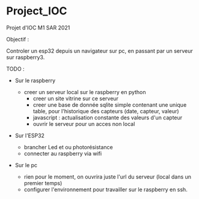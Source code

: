 # Project_IOC
Projet d'IOC M1 SAR 2021

Objectif : 

Controler un esp32 depuis un navigateur sur pc, en passant par un serveur sur raspberry3.

TODO :

- Sur le raspberry

  - creer un serveur local sur le raspberry en python
    - creer un site vitrine sur ce serveur 
    - creer une base de donnée sqlite simple contenant une unique table, pour l'historique des capteurs (date, capteur, valeur)
    - javascript : actualisation constante des valeurs d'un capteur
    - ouvrir le serveur pour un acces non local

- Sur l'ESP32
  - brancher Led et ou photorésistance
  - connecter au raspberry via wifi

- Sur le pc
  - rien pour le moment, on ouvrira juste l'url du serveur (local dans un premier temps)
  - configurer l'environnement pour travailler sur le raspberry en ssh.
